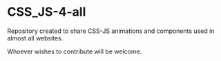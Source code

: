 # CSS_JS-4-all

Repository created to share CSS-JS animations and components used in almost all websites.

Whoever wishes to contribute will be welcome.
